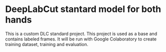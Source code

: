 # DeepLabCut stantard model for both hands
This is a custom DLC standard project. This project is used as a base and contains labeled frames. It will be run with Google Colaboratory to create training dataset, training and evaluation.

